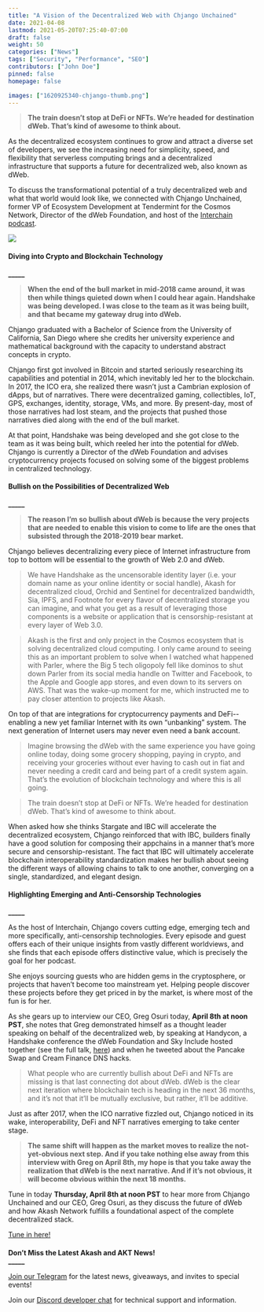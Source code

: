 ```yaml
---
title: "A Vision of the Decentralized Web with Chjango Unchained"
date: 2021-04-08
lastmod: 2021-05-20T07:25:40-07:00
draft: false
weight: 50
categories: ["News"]
tags: ["Security", "Performance", "SEO"]
contributors: ["John Doe"]
pinned: false
homepage: false

images: ["1620925340-chjango-thumb.png"]
---
```

> **The train doesn’t stop at DeFi or NFTs. We’re headed for destination dWeb. That’s kind of awesome to think about.**

As the decentralized ecosystem continues to grow and attract a diverse set of developers, we see the increasing need for simplicity, speed, and flexibility that serverless computing brings and a decentralized infrastructure that supports a future for decentralized web, also known as dWeb.   

To discuss the transformational potential of a truly decentralized web and what that world would look like, we connected with Chjango Unchained, former VP of Ecosystem Development at Tendermint for the Cosmos Network, Director of the dWeb Foundation, and host of the [Interchain podcast](https://www.youtube.com/watch?v=4xlOVeUXd90).   
  

![](https://www.datocms-assets.com/45776/1620925201-0d8355e6-6602-5366-8e0c-bd5f457021f4.jpg)

  

#### **Diving into Crypto and Blockchain Technology**  
**\_\_\_\_\_**

> **When the end of the bull market in mid-2018 came around, it was then while things quieted down when I could hear again. Handshake was being developed. I was close to the team as it was being built, and that became my gateway drug into dWeb.**

Chjango graduated with a Bachelor of Science from the University of California, San Diego where she credits her university experience and mathematical background with the capacity to understand abstract concepts in crypto.   

Chjango first got involved in Bitcoin and started seriously researching its capabilities and potential in 2014, which inevitably led her to the blockchain. In 2017, the ICO era, she realized there wasn’t just a Cambrian explosion of dApps, but of narratives. There were decentralized gaming, collectibles, IoT, GPS, exchanges, identity, storage, VMs, and more. By present-day, most of those narratives had lost steam, and the projects that pushed those narratives died along with the end of the bull market.   

At that point, Handshake was being developed and she got close to the team as it was being built, which reeled her into the potential for dWeb. Chjango is currently a Director of the dWeb Foundation and advises cryptocurrency projects focused on solving some of the biggest problems in centralized technology.   

#### **Bullish on the Possibilities of Decentralized Web**  
**\_\_\_\_\_**

> **The reason I’m so bullish about dWeb is because the very projects that are needed to enable this vision to come to life are the ones that subsisted through the 2018-2019 bear market.**

Chjango believes decentralizing every piece of Internet infrastructure from top to bottom will be essential to the growth of Web 2.0 and dWeb.   

> We have Handshake as the uncensorable identity layer (i.e. your domain name as your online identity or social handle), Akash for decentralized cloud, Orchid and Sentinel for decentralized bandwidth, Sia, IPFS, and Footnote for every flavor of decentralized storage you can imagine, and what you get as a result of leveraging those components is a website or application that is censorship-resistant at every layer of Web 3.0.

> Akash is the first and only project in the Cosmos ecosystem that is solving decentralized cloud computing. I only came around to seeing this as an important problem to solve when I watched what happened with Parler, where the Big 5 tech oligopoly fell like dominos to shut down Parler from its social media handle on Twitter and Facebook, to the Apple and Google app stores, and even down to its servers on AWS. That was the wake-up moment for me, which instructed me to pay closer attention to projects like Akash.

On top of that are integrations for cryptocurrency payments and DeFi--enabling a new yet familiar Internet with its own “unbanking” system. The next generation of Internet users may never even need a bank account.   

> Imagine browsing the dWeb with the same experience you have going online today, doing some grocery shopping, paying in crypto, and receiving your groceries without ever having to cash out in fiat and never needing a credit card and being part of a credit system again. That’s the evolution of blockchain technology and where this is all going.

> The train doesn’t stop at DeFi or NFTs. We’re headed for destination dWeb. That’s kind of awesome to think about.

When asked how she thinks Stargate and IBC will accelerate the decentralized ecosystem, Chjango reinforced that with IBC, builders finally have a good solution for composing their appchains in a manner that’s more secure and censorship-resistant. The fact that IBC will ultimately accelerate blockchain interoperability standardization makes her bullish about seeing the different ways of allowing chains to talk to one another, converging on a single, standardized, and elegant design.  

#### **Highlighting Emerging and Anti-Censorship Technologies**  
**\_\_\_\_\_**

As the host of Interchain, Chjango covers cutting edge, emerging tech and more specifically, anti-censorship technologies. Every episode and guest offers each of their unique insights from vastly different worldviews, and she finds that each episode offers distinctive value, which is precisely the goal for her podcast.   

She enjoys sourcing guests who are hidden gems in the cryptosphere, or projects that haven’t become too mainstream yet. Helping people discover these projects before they get priced in by the market, is where most of the fun is for her.   

As she gears up to interview our CEO, Greg Osuri today, **April 8th at noon PST**, she notes that Greg demonstrated himself as a thought leader speaking on behalf of the decentralized web, by speaking at Handycon, a Handshake conference the dWeb Foundation and Sky Include hosted together (see the full talk, [here](https://youtu.be/TB-IpeTQYsk)) and when he tweeted about the Pancake Swap and Cream Finance DNS hacks.   

> What people who are currently bullish about DeFi and NFTs are missing is that last connecting dot about dWeb. dWeb is the clear next iteration where blockchain tech is heading in the next 36 months, and it’s not that it’ll be mutually exclusive, but rather, it’ll be additive.

Just as after 2017, when the ICO narrative fizzled out, Chjango noticed in its wake, interoperability, DeFi and NFT narratives emerging to take center stage.

> **The same shift will happen as the market moves to realize the not-yet-obvious next step. And if you take nothing else away from this interview with Greg on April 8th, my hope is that you take away the realization that dWeb is the next narrative. And if it’s not obvious, it will become obvious within the next 18 months.**

Tune in today **Thursday, April 8th at noon PST** to hear more from Chjango Unchained and our CEO, Greg Osuri, as they discuss the future of dWeb and how Akash Network fulfills a foundational aspect of the complete decentralized stack.  
  

[Tune in here!](https://www.youtube.com/watch?v=4xlOVeUXd90)

####   
**Don’t Miss the Latest Akash and AKT News!**  
**\_\_\_\_\_**

[Join our Telegram](https://t.me/AkashNW) for the latest news, giveaways, and invites to special events!

Join our [Discord developer chat](https://discord.com/invite/DxftX67) for technical support and information.